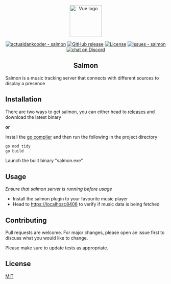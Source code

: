 <p align="center"><a href="https://vuejs.org" target="_blank" rel="noopener noreferrer"><img width="100" src="https://i.imgur.com/a2l6z9t.png" alt="Vue logo"></a></p>

<p align="center">
  <a href="https://github.com/actualdankcoder/salmon" title="Go to GitHub repo"><img src="https://img.shields.io/static/v1?label=actualdankcoder&message=salmon&color=blue&logo=github" alt="actualdankcoder - salmon"></a>
  <a href="https://github.com/actualdankcoder/salmon/releases/"><img src="https://img.shields.io/github/release/actualdankcoder/salmon?include_prereleases=&sort=semver&color=blue" alt="GitHub release"></a>
  <a href="#license"><img src="https://img.shields.io/badge/License-MIT-blue" alt="License"></a>
  <a href="https://github.com/actualdankcoder/salmon/issues"><img src="https://img.shields.io/github/issues/actualdankcoder/salmon" alt="issues - salmon"></a>
  <a href="https://discord.gg/2nRUM6auZM"><img src="https://img.shields.io/discord/932256432760426556?logo=discord"alt="chat on Discord"></a>
</p>

<h2 align="center">Salmon</h2>

Salmon is a music tracking server that connects with different sources to display a presence


## Installation

There are two ways to get salmon, you can either head to [releases](https://github.com/actualdankcoder/salmon/releases) and download the latest binary 

**or**

Install the [go compiler](https://go.dev/dl/) and then run the following in the project directory

```bash
go mod tidy
go build
```
Launch the built binary "salmon.exe"

## Usage

*Ensure that salmon server is running before usage*

- Install the salmon plugin to your favourite music player
- Head to [https://localhost:8406](https://localhost:8406) to verify if music data is being fetched

## Contributing
Pull requests are welcome. For major changes, please open an issue first to discuss what you would like to change.

Please make sure to update tests as appropriate.

## License
[MIT](https://choosealicense.com/licenses/mit/)
